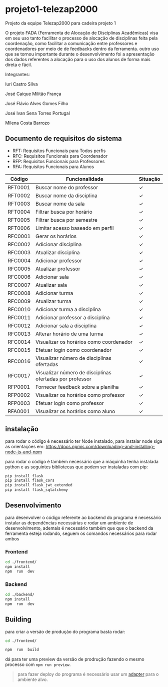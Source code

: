
# projeto1-telezap2000

Projeto da equipe Telezap2000 para cadeira projeto 1

  

O projeto FADA (Ferramenta de Alocação de Disciplinas Acadêmicas) visa em seu uso tanto facilitar o processo de alocação de disciplinas feita pela coordenação, como facilitar a comunicação entre professores e coordenadores por meio de de feedbacks dentro da ferramenta. outro uso que se tornou importante durante o desenvolvimento foi a apresentação dos dados referentes a alocação para o uso dos alunos de forma mais direta e fácil.



Integrantes:

Iuri Castro SIlva

José Caique Militão França

José Flávio Alves Gomes Filho

José Ivan Sena Torres Portugal

Milena Costa Barrozo

## Documento de requisitos do sistema
<ul>
<li>
RFT: Requisitos Funcionais para Todos perfis
</li>
<li>
RFC: Requisitos Funcionais para Coordenador
</li>
<li>
RFP: Requisitos Funcionais para Professores
</li>
<li>
RFA: Requisitos Funcionais para Alunos

</li>
</ul>

|Código | Funcionalidade                                                 |Situação|
|-------|----------------------------------------------------------------|--------|
|RFT0001|Buscar nome do professor                                        |&check; |
|RFT0002|Buscar nome da disciplina                                       |&check; |
|RFT0003|Buscar nome da sala                                             |&check; |
|RFT0004|Filtrar busca por horário                                       |&check; |
|RFT0005|Filtrar busca por semestre                                      |&check; |
|RFT0006|Limitar acesso baseado em perfil                                |&check; |
|RFC0001|Gerar os horários                                               |&check; |
|RFC0002|Adicionar disciplina                                            |&check; |
|RFC0003|Atualizar disciplina                                            |&check; |
|RFC0004|Adicionar professor                                             |&check; |
|RFC0005|Atualizar professor                                             |&check; |
|RFC0006|Adicionar sala                                                  |&check; |
|RFC0007|Atualizar sala                                                  |&check; |
|RFC0008|Adicionar turma                                                 |&check; |
|RFC0009|Atualizar turma                                                 |&check; |
|RFC0010|Adicionar turma a disciplina                                    |&check; |
|RFC0011|Adicionar professor a disciplina                                |&check; |
|RFC0012|Adicionar sala a disciplina                                     |&check; |
|RFC0013|Alterar horário de uma turma                                    |&check; |
|RFC0014|Visualizar os horários como coordenador                         |&check; |
|RFC0015|Efetuar login como coordenador                                  |&check; |
|RFC0016|Visualizar número de disciplinas ofertadas                      |&check; |
|RFC0017|Visualizar número de disciplinas ofertadas por professor        |&check; |
|RFP0001|Fornecer feedback sobre a planilha                              |&check; |
|RFP0002|Visualizar os horários como professor                           |&check; |
|RFP0003|Efetuar login como professor                                    |&check; |
|RFA0001|Visualizar os horários como aluno                               |&check; |



## instalação
para rodar o código é necessário ter Node instalado, para instalar node siga as orientações em: https://docs.npmjs.com/downloading-and-installing-node-js-and-npm

para rodar o código é também necessário que a máquinha tenha instalada python e as seguintes bibliotecas que podem ser instaladas com pip:
```bash
pip install flask
pip install flask_cors
pip install flask_jwt_extended
pip install flask_sqlalchemy
```

## Desenvolvimento
para desenvolver o código referente ao backend do programa é necessário instalar as dependências necessárias e rodar um ambiente de desenvolvimento, ademais é necessário também que que o backend da ferramenta esteja rodando, seguem os comandos necessários para rodar ambos
### Frontend
```bash
cd ./frontend/
npm install
npm  run  dev
```
### Backend
```bash
cd ./backend/
npm install
npm  run  dev
```
  

## Building

  

para criar a versão de produção do programa basta rodar:

  

```bash
cd ./frontend/

npm  run  build

```

  

dá para ter uma preview da versão de prodrução fazendo o mesmo processo com `npm run preview`.

  

> para fazer deploy do programa é necessário usar um [adapter](https://kit.svelte.dev/docs/adapters) para o ambiente alvo.
